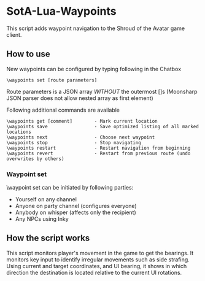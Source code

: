 # SotA-Lua-Waypoints

This script adds waypoint navigation to the Shroud of the Avatar game client.

## How to use

New waypoints can be configured by typing following in the Chatbox
    
    \waypoints set [route parameters]

Route parameters is a JSON array *WITHOUT* the outermost []s
(Moonsharp JSON parser does not allow nested array as first element)

Following additional commands are available

    \waypoints get [comment]        - Mark current location
    \waypoints save                 - Save optimized listing of all marked locations
    \waypoints next                 - Choose next waypoint
    \waypoints stop                 - Stop navigating
    \waypoints restart              - Restart navigation from beginning
    \waypoints revert               - Restart from previous route (undo overwrites by others)

### Waypoint set
\waypoint set can be initiated by following parties:
* Yourself on any channel
* Anyone on party channel (configures everyone)
* Anybody on whisper (affects only the recipient)
* Any NPCs using Inky

## How the script works

This script monitors player's movement in the game to get the bearings. It monitors key input to identify irregular movements such as side strafing. Using current and target coordinates, and UI bearing, it shows in which direction the destination is located relative to the current UI rotations.
